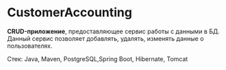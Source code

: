 # CustomerAccounting
<b>CRUD-приложение</b>, предоставляющее сервис работы с данными в БД. Данный сервис позволяет добавлять, удалять, изменять данные о пользователях.

Стек: Java, Maven, PostgreSQL,Spring Boot, Hibernate, Tomcat



    
